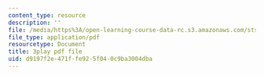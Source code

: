 ```yaml
---
content_type: resource
description: ''
file: /media/https%3A/open-learning-course-data-rc.s3.amazonaws.com/sts-050-the-history-of-mit-spring-2011/d9197f2e471ffe925f040c9ba3004dba_QaY9AxkqifQ.pdf
file_type: application/pdf
resourcetype: Document
title: 3play pdf file
uid: d9197f2e-471f-fe92-5f04-0c9ba3004dba
---
```


